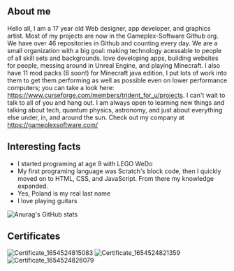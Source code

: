 ## About me

Hello all, I am a 17 year old Web designer, app developer, and graphics artist. Most of my projects are now in the Gameplex-Software Github org. We have over 46 repositories in Github and counting every day. We are a small organization with a big goal: making technology acessable to people of all skill sets and backgrounds.  love developing apps, building websites for people, messing around in Unreal Engine, and playing Minecraft. I also have 11 mod packs (6 soon!) for Minecraft java edition, I put lots of work into them to get them performing as well as possible even on lower performance computers; you can take a look here: https://www.curseforge.com/members/trident_for_u/projects. I can't wait to talk to all of you and hang out. I am always open to learning new things and talking about tech, quantum physics, astronomy, and just about everything else under, in, and around the sun. Check out my company at https://gameplexsoftware.com/ 

## Interesting facts
- I started programing at age 9 with LEGO WeDo
- My  first programing language was Scratch's block code, then I quickly moved on to HTML, CSS, and JavaScript. From there my knowledge expanded.
- Yes, Poland is my real last name
- I love playing guitars

![Anurag's GitHub stats](https://github-readme-stats.vercel.app/api?username=tristanpoland&count_private=true&theme=dark&show_icons=true&custom_title=My%20stats)


## Certificates

![Certificate_1654524815083](https://user-images.githubusercontent.com/34868944/172195565-9d0bf413-3380-48ad-ba1c-0ee07b82c744.png)
![Certificate_1654524821359](https://user-images.githubusercontent.com/34868944/172195567-1c59112a-bd6c-477c-ad00-e7e507a26e0c.png)
![Certificate_1654524826079](https://user-images.githubusercontent.com/34868944/172195569-f5238aaf-ec3f-49a3-9055-39aa171926b2.png)
